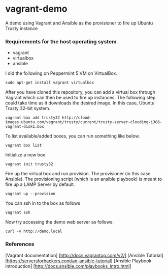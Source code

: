 # vagrant-demo
A demo using Vagrant and Ansible as the provisioner to fire up Ubuntu Trusty instance

### Requirements for the host operating system

- vagrant
- virtualbox
- ansible

I did the following on Peppermint 5 VM on VirtualBox.

``` 
sudo apt-get install vagrant virtualbox
```

After you have cloned this repository, you can add a virtual box through Vagrant which can then be used to fire up instances. The following step could take time as it downloads the desired image. In this case, Ubuntu Trusty 32-bit system.
 
``` 
vagrant box add trusty32 http://cloud-images.ubuntu.com/vagrant/trusty/current/trusty-server-cloudimg-i386-vagrant-disk1.box
```

To list available/added boxes, you can run something like below. 

``` 
vagrant box list
```

Initialize a new box

``` 
vagrant init trusty32
```

Fire up the virtual box and run provision. The provisioner (in this case Ansible). The provisioning script (which is an ansible playbook) is meant to fire up a LAMP Server by default.

```
vagrant up --provision
```

You can ssh in to the box as follows

``` 
vagrant ssh
```

Now try accessing the demo web server as follows:

```
curl -v http://demo.local
```
 
### References

[Vagrant documentation] [http://docs.vagrantup.com/v2/]
[Ansible Tutorial] [https://serversforhackers.com/an-ansible-tutorial]
[Ansible Playbook introduction] [http://docs.ansible.com/playbooks_intro.html]

